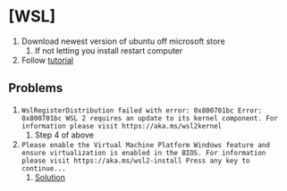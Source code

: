 # [WSL]

1. Download newest version of ubuntu off microsoft store
   1. If not letting you install restart computer
2. Follow [tutorial](https://learn.microsoft.com/en-us/windows/wsl/install-manual#step-4---download-the-linux-kernel-update-package)

## Problems

1. `WslRegisterDistribution failed with error: 0x800701bc Error: 0x800701bc WSL 2 requires an update to its kernel component. For information please visit https://aka.ms/wsl2kernel`
   1. Step 4 of above
2. `Please enable the Virtual Machine Platform Windows feature and ensure virtualization is enabled in the BIOS.
For information please visit https://aka.ms/wsl2-install
Press any key to continue...`
   1.  [Solution](https://askubuntu.com/questions/1459065/virtual-machine-platform-windows-feature-and-virtualization-in-bios-is-enabled-b)
